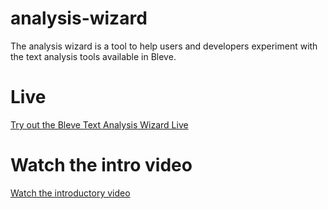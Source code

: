 # analysis-wizard

The analysis wizard is a tool to help users and developers experiment with the text analysis tools available in Bleve.

# Live

[Try out the Bleve Text Analysis Wizard Live](http://analysis.blevesearch.com/)

# Watch the intro video

[Watch the introductory video](https://www.youtube.com/watch?v=CEfaIlzki5U)